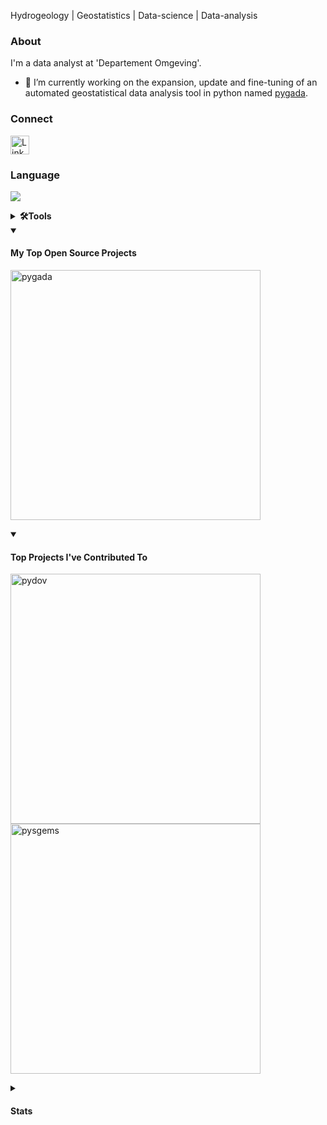 Hydrogeology | Geostatistics | Data-science | Data-analysis

### About

I'm a data analyst at 'Departement Omgeving'.
- 🔭 I’m currently working on the expansion, update and fine-tuning of an automated geostatistical data analysis tool in python named [pygada](https://github.com/DOV-Vlaanderen/pygada).

### Connect
<a href="https://www.linkedin.com/in/guillaume-vandekerckhove"/><img src="https://user-images.githubusercontent.com/79251807/201449314-7f30a723-3b7e-45f2-b99b-093f8d9ce971.png" width="30" alt="LinkedIn logo"/></a>


### Language
<a href="https://www.python.org/"/><img src="https://img.shields.io/badge/Python-FFD43B?style=for-the-badge&logo=python&logoColor=blue"/></a>


<details>
  <summary><b>🛠️Tools</b></summary>
  <br/>
  <a href="https://www.anaconda.com/"/><img src="https://img.shields.io/badge/conda-342B029.svg?&style=for-the-badge&logo=anaconda&logoColor=white"/></a>
  <a href=""/><img src="https://img.shields.io/badge/WakaTime-000000?style=for-the-badge&logo=WakaTime&logoColor=white"/></a>
  <a href=""/><img src="https://img.shields.io/badge/TensorFlow-FF6F00?style=for-the-badge&logo=tensorflow&logoColor=white"/></a>
  <a href=""/><img src="https://img.shields.io/badge/Canva-%2300C4CC.svg?&style=for-the-badge&logo=Canva&logoColor=white"/></a>
  <a href=""/><img src="https://img.shields.io/badge/Inkscape-000000?style=for-the-badge&logo=Inkscape&logoColor=white"/></a>
  <a href=""/><img src="https://img.shields.io/badge/Jupyter-F37626.svg?&style=for-the-badge&logo=Jupyter&logoColor=white"/></a>
  <a href=""/><img src="https://img.shields.io/badge/Markdown-000000?style=for-the-badge&logo=markdown&logoColor=white"/></a>
  <a href=""/><img src="https://img.shields.io/badge/Microsoft-666666?style=for-the-badge&logo=microsoft&logoColor=white"/></a>
  <a href=""/><img src="https://img.shields.io/badge/pypi-3775A9?style=for-the-badge&logo=pypi&logoColor=white"/></a>
  <a href=""/><img src="https://img.shields.io/badge/PyCharm-000000.svg?&style=for-the-badge&logo=PyCharm&logoColor=white"/></a>
  <a href=""/><img src="https://img.shields.io/badge/Numpy-777BB4?style=for-the-badge&logo=numpy&logoColor=white"/></a>
  <a href=""/><img src="https://img.shields.io/badge/Pandas-2C2D72?style=for-the-badge&logo=pandas&logoColor=white"/></a>
  <a href=""/><img src="https://img.shields.io/badge/Microsoft_Excel-217346?style=for-the-badge&logo=microsoft-excel&logoColor=white"/></a>
  <a href=""/><img src="https://img.shields.io/badge/Microsoft_Office-D83B01?style=for-the-badge&logo=microsoft-office&logoColor=white"/></a>
  <a href=""/><img src="https://img.shields.io/badge/Microsoft_PowerPoint-B7472A?style=for-the-badge&logo=microsoft-powerpoint&logoColor=white"/></a>
  <a href=""/><img src="https://img.shields.io/badge/Microsoft_SharePoint-0078D4?style=for-the-badge&logo=microsoft-sharepoint&logoColor=white"/></a>
  <a href=""/><img src="https://img.shields.io/badge/Microsoft_Word-2B579A?style=for-the-badge&logo=microsoft-word&logoColor=white"/></a>
  <a href=""/><img src="https://img.shields.io/badge/Prezi-3181FF?style=for-the-badge&logo=prezi&logoColor=white"/></a>
  <a href=""/><img src="https://img.shields.io/badge/Windows-0078D6?style=for-the-badge&logo=windows&logoColor=white"/></a>
  <a href=""/><img src="https://img.shields.io/badge/GitHub-100000?style=for-the-badge&logo=github&logoColor=white"/></a>
  <a href=""/><img src="https://img.shields.io/badge/Jira-0052CC?style=for-the-badge&logo=Jira&logoColor=white"/></a>
  </p>
  


</details>
      
<details open> 
  <summary><h4>My Top Open Source Projects</h4></summary>

  <!-- Repo info cards - https://github.com/anuraghazra/github-readme-stats -->
  <!-- Small repo cards (fork) - https://github.com/DenverCoder1/github-readme-stats -->
  <p align="left">
    
<a href="https://github.com/DOV-Vlaanderen/pygada"><img width="400" src="https://github-readme-stats.vercel.app/api/pin/?username=DOV-Vlaanderen&repo=pygada&theme=react&bg_color=1F222E&title_color=FFF000&hide_border=true&icon_color=F8D866&show_icons=false" alt="pygada"></a>
      
</details>

<details open> 
  <summary><h4>Top Projects I've Contributed To</h4></summary>

  <!-- Small repo cards https://github.com/DenverCoder1/github-readme-stats (fork of anuraghazra/github-readme-stats) -->
  <p align="left">
    <a href="https://github.com/DOV-Vlaanderen/pydov"><img width="400" src="https://github-readme-stats.vercel.app/api/pin/?username=DOV-Vlaanderen&repo=pydov&theme=react&bg_color=1F222E&title_color=FFF000&hide_border=true&icon_color=F8D866&show_icons=false" alt="pydov"></a>
    <a href="https://github.com/robinthibaut/pysgems"><img width="400" src="https://github-readme-stats.vercel.app/api/pin/?username=robinthibaut&repo=pysgems&theme=react&bg_color=1F222E&title_color=FFF000&hide_border=true&icon_color=F8D866&show_icons=false" alt="pysgems"></a>
  </p>
</details>

<details close> 
  <summary><h4>Stats</h4></summary>
    
[![Guillaume's wakatime stats](https://github-readme-stats.vercel.app/api/wakatime?username=GuillaumeV)](https://github.com/anuraghazra/github-readme-stats)

![github activity graph](https://github-readme-activity-graph.cyclic.app/graph?username=GuillaumeVandekerckhove&line=FFF000&theme=high-contrast&height=300&hide_border=true)

    
<!-- https://github.com/jamesgeorge007/github-activity-readme -->
⚡ Recent GitHub Activity</summary>


<!--RECENT_ACTIVITY:start-->
1. 🤝 Became collaborator on [DOV-Vlaanderen/pygada](https://github.com/DOV-Vlaanderen/pygada)<br>
2. 💬 Commented on [#4](https://github.com/highcharts-for-python/highcharts-for-python-demos/issues/4#issuecomment-1527652876) in [highcharts-for-python/highcharts-for-python-demos](https://github.com/highcharts-for-python/highcharts-for-python-demos)<br>
3. ❗️ Opened issue [#4](https://github.com/highcharts-for-python/highcharts-for-python-demos/issues/4) in [highcharts-for-python/highcharts-for-python-demos](https://github.com/highcharts-for-python/highcharts-for-python-demos)<br>
4. 👍 Approved [#383](https://github.com/DOV-Vlaanderen/pydov/pull/383#pullrequestreview-1405873642) in [DOV-Vlaanderen/pydov](https://github.com/DOV-Vlaanderen/pydov)<br>
5. ⬆️ Pushed 1 commit(s) to [DOV-Vlaanderen/pygada](https://github.com/DOV-Vlaanderen/pygada)<br>
<!--RECENT_ACTIVITY:end-->

<!--RECENT_ACTIVITY:last_update-->
Last Updated: Saturday, April 29th, 2023, 7:03:33 AM
<!--RECENT_ACTIVITY:last_update_end-->

<div><img style="height: auto; width: 38%;" class="img" src="https://github-readme-stats.vercel.app/api?username=GuillaumeVandekerckhove&show_icons=true&theme=highcontrast&hide_border=true"/>
<img style="height: auto; width: 40%;" class="img" src="https://github-readme-streak-stats.herokuapp.com/?user=GuillaumeVandekerckhove&theme=yellowdark"/>
</div>

</details>

